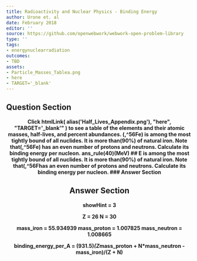 ```yaml
---
title: Radioactivity and Nuclear Physics - Binding Energy
author: Urone et. al
date: February 2018
editor: ''
source: https://github.com/openwebwork/webwork-open-problem-library
type: ''
tags:
- energynuclearradiation
outcomes:
- TBD
assets:
- Particle_Masses_Tablea.png
- here
- TARGET='_blank'
---
```


## Question Section 

<center> 

<b>
Click htmlLink( alias('Half_Lives_Appendix.png'), "here", "TARGET='_blank'" ) to see a table of the elements and their atomic masses, half-lives, and percent abundances.
(,^56Fe) is among the most tightly bound of all nuclides. It is more than(90%) of natural iron. Note that(,^56Fe) has an even number of protons and neutrons. Calculate its binding energy per nucleon.
ans_rule(40)(MeV)
## E
is among the most tightly bound of all nuclides. It is more than(90%) of natural iron. Note that(,^56Fhas an even number of protons and neutrons. Calculate its binding energy per nucleon.
### Answer Section


## Answer Section

showHint = 3

Z = 26
N = 30

mass_iron = 55.934939
mass_proton = 1.007825
mass_neutron = 1.008665

binding_energy_per_A = (931.5)*(Z*mass_proton + N*mass_neutron - mass_iron)/(Z + N)